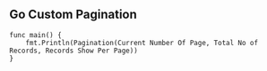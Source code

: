 ## Go Custom Pagination

```
func main() {
	fmt.Println(Pagination(Current Number Of Page, Total No of Records, Records Show Per Page))
}
```
